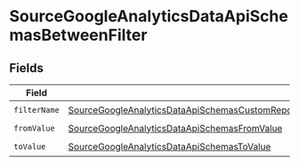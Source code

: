 # SourceGoogleAnalyticsDataApiSchemasBetweenFilter


## Fields

| Field                                                                                                                                                                                                                                                                 | Type                                                                                                                                                                                                                                                                  | Required                                                                                                                                                                                                                                                              | Description                                                                                                                                                                                                                                                           |
| --------------------------------------------------------------------------------------------------------------------------------------------------------------------------------------------------------------------------------------------------------------------- | --------------------------------------------------------------------------------------------------------------------------------------------------------------------------------------------------------------------------------------------------------------------- | --------------------------------------------------------------------------------------------------------------------------------------------------------------------------------------------------------------------------------------------------------------------- | --------------------------------------------------------------------------------------------------------------------------------------------------------------------------------------------------------------------------------------------------------------------- |
| `filterName`                                                                                                                                                                                                                                                          | [SourceGoogleAnalyticsDataApiSchemasCustomReportsArrayDimensionFilterDimensionsFilter3ExpressionFilterFilterFilterName](../../models/shared/SourceGoogleAnalyticsDataApiSchemasCustomReportsArrayDimensionFilterDimensionsFilter3ExpressionFilterFilterFilterName.md) | :heavy_check_mark:                                                                                                                                                                                                                                                    | N/A                                                                                                                                                                                                                                                                   |
| `fromValue`                                                                                                                                                                                                                                                           | [SourceGoogleAnalyticsDataApiSchemasFromValue](../../models/shared/SourceGoogleAnalyticsDataApiSchemasFromValue.md)                                                                                                                                                   | :heavy_check_mark:                                                                                                                                                                                                                                                    | N/A                                                                                                                                                                                                                                                                   |
| `toValue`                                                                                                                                                                                                                                                             | [SourceGoogleAnalyticsDataApiSchemasToValue](../../models/shared/SourceGoogleAnalyticsDataApiSchemasToValue.md)                                                                                                                                                       | :heavy_check_mark:                                                                                                                                                                                                                                                    | N/A                                                                                                                                                                                                                                                                   |